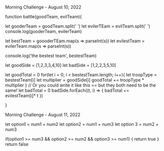 Morning Challenge - August 10, 2022

function battle(goodTeam, evilTeam){

let gooderTeam = goodTeam.split(' ')
let evilerTEam = evilTeam.split(' ')
console.log(gooderTeam, evilerTeam)

let bestTeam = goooderTEam.map(s => parseInt(s))
let evilestTeam = evilerTeam.map(s => parseInt(s))

console.log('the bestest team', bestestTeam)

let goodSide = [1,2,3,3,4,10]
let badSide = [1,2,2,3,5,10]

let goodTotal = 0
for(let i = 0; i < bestestTeam.length; i++){
    let troopType = bestestTeam[i]
    let multiplier = goodSide[i]
    goodTotal += troopType * multiplier
}
// Or you could write it like this == but they both need to be the same!
let badTotal = 0
badSide.forEach((t, i) => {
    badTotal += evilestTeam[i]* t
})

}

Morning Challenge - August 11, 2022

let option1 = num1 + num2
let option2 = num1 + num3
let option 3 = num2 + num3

if(option1 >= num3 && option2 >= num2 && option3 >= num1) {
    return true
}
return false